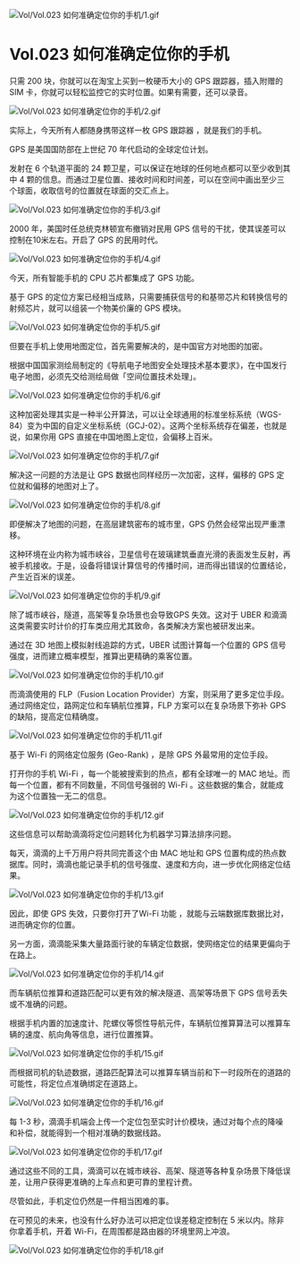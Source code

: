 
![Vol/Vol.023 如何准确定位你的手机/1.gif](https://cdn.jsdelivr.net/gh/just-prog/static/image/Vol/Vol.023%20如何准确定位你的手机/1.gif)

# Vol.023 如何准确定位你的手机

只需 200 块，你就可以在淘宝上买到一枚硬币大小的 GPS 跟踪器，插入附赠的 SIM 卡，你就可以轻松监控它的实时位置。如果有需要，还可以录音。

![Vol/Vol.023 如何准确定位你的手机/2.gif](https://cdn.jsdelivr.net/gh/just-prog/static/image/Vol/Vol.023%20如何准确定位你的手机/2.gif)

实际上，今天所有人都随身携带这样一枚 GPS 跟踪器 ，就是我们的手机。

GPS 是美国国防部在上世纪 70 年代启动的全球定位计划。

发射在 6 个轨道平面的 24 颗卫星，可以保证在地球的任何地点都可以至少收到其中 4 颗的信息。而通过卫星位置、接收时间和时间差，可以在空间中画出至少三个球面，收取信号的位置就在球面的交汇点上。

![Vol/Vol.023 如何准确定位你的手机/3.gif](https://cdn.jsdelivr.net/gh/just-prog/static/image/Vol/Vol.023%20如何准确定位你的手机/3.gif)

2000 年，美国时任总统克林顿宣布撤销对民用 GPS 信号的干扰，使其误差可以控制在10米左右。开启了 GPS 的民用时代。

![Vol/Vol.023 如何准确定位你的手机/4.gif](https://cdn.jsdelivr.net/gh/just-prog/static/image/Vol/Vol.023%20如何准确定位你的手机/4.gif)

今天，所有智能手机的 CPU 芯片都集成了 GPS 功能。

基于 GPS 的定位方案已经相当成熟，只需要捕获信号的和基带芯片和转换信号的射频芯片，就可以组装一个物美价廉的 GPS 模块。

![Vol/Vol.023 如何准确定位你的手机/5.gif](https://cdn.jsdelivr.net/gh/just-prog/static/image/Vol/Vol.023%20如何准确定位你的手机/5.gif)

但要在手机上使用地图定位，首先需要解决的，是中国官方对地图的加密。

根据中国国家测绘局制定的《导航电子地图安全处理技术基本要求》，在中国发行电子地图，必须先交给测绘局做「空间位置技术处理」。

![Vol/Vol.023 如何准确定位你的手机/6.gif](https://cdn.jsdelivr.net/gh/just-prog/static/image/Vol/Vol.023%20如何准确定位你的手机/6.gif)

这种加密处理其实是一种半公开算法，可以让全球通用的标准坐标系统（WGS-84）变为中国的自定义坐标系统（GCJ-02）。这两个坐标系统存在偏差，也就是说，如果你用 GPS 直接在中国地图上定位，会偏移上百米。

![Vol/Vol.023 如何准确定位你的手机/7.gif](https://cdn.jsdelivr.net/gh/just-prog/static/image/Vol/Vol.023%20如何准确定位你的手机/7.gif)

解决这一问题的方法是让 GPS 数据也同样经历一次加密，这样，偏移的 GPS 定位就和偏移的地图对上了。

![Vol/Vol.023 如何准确定位你的手机/8.gif](https://cdn.jsdelivr.net/gh/just-prog/static/image/Vol/Vol.023%20如何准确定位你的手机/8.gif)

即便解决了地图的问题，在高层建筑密布的城市里，GPS 仍然会经常出现严重漂移。

这种环境在业内称为城市峡谷，卫星信号在玻璃建筑垂直光滑的表面发生反射，再被手机接收。于是，设备将错误计算信号的传播时间，进而得出错误的位置结论，产生近百米的误差。

![Vol/Vol.023 如何准确定位你的手机/9.gif](https://cdn.jsdelivr.net/gh/just-prog/static/image/Vol/Vol.023%20如何准确定位你的手机/9.gif)

除了城市峡谷，隧道，高架等复杂场景也会导致GPS 失效。这对于 UBER 和滴滴这类需要实时计价的打车类应用尤其致命，各类解决方案也被研发出来。

通过在 3D 地图上模拟射线追踪的方式，UBER 试图计算每一个位置的 GPS 信号强度，进而建立概率模型，推算出更精确的乘客位置。

![Vol/Vol.023 如何准确定位你的手机/10.gif](https://cdn.jsdelivr.net/gh/just-prog/static/image/Vol/Vol.023%20如何准确定位你的手机/10.gif)

而滴滴使用的 FLP（Fusion Location Provider）方案，则采用了更多定位手段。通过网络定位，路网定位和车辆航位推算，FLP 方案可以在复杂场景下弥补 GPS 的缺陷，提高定位精确度。

![Vol/Vol.023 如何准确定位你的手机/11.gif](https://cdn.jsdelivr.net/gh/just-prog/static/image/Vol/Vol.023%20如何准确定位你的手机/11.gif)

基于 Wi-Fi 的网络定位服务 (Geo-Rank) ，是除 GPS 外最常用的定位手段。

打开你的手机 Wi-Fi ，每一个能被搜索到的热点，都有全球唯一的 MAC 地址。而每一个位置，都有不同数量，不同信号强弱的 Wi-Fi 。这些数据的集合，就能成为这个位置独一无二的信息。

![Vol/Vol.023 如何准确定位你的手机/12.gif](https://cdn.jsdelivr.net/gh/just-prog/static/image/Vol/Vol.023%20如何准确定位你的手机/12.gif)

这些信息可以帮助滴滴将定位问题转化为机器学习算法排序问题。

每天，滴滴的上千万用户将共同完善这个由 MAC 地址和 GPS 位置构成的热点数据库。同时，滴滴也能记录手机的信号强度、速度和方向，进一步优化网络定位结果。

![Vol/Vol.023 如何准确定位你的手机/13.gif](https://cdn.jsdelivr.net/gh/just-prog/static/image/Vol/Vol.023%20如何准确定位你的手机/13.gif)

因此，即使 GPS 失效，只要你打开了Wi-Fi 功能 ，就能与云端数据库数据比对，进而确定你的位置。

另一方面，滴滴能采集大量路面行驶的车辆定位数据，使网络定位的结果更偏向于在路上。

![Vol/Vol.023 如何准确定位你的手机/14.gif](https://cdn.jsdelivr.net/gh/just-prog/static/image/Vol/Vol.023%20如何准确定位你的手机/14.gif)

而车辆航位推算和道路匹配可以更有效的解决隧道、高架等场景下 GPS 信号丢失或不准确的问题。

根据手机内置的加速度计、陀螺仪等惯性导航元件，车辆航位推算算法可以推算车辆的速度、航向角等信息，进行位置推算。

![Vol/Vol.023 如何准确定位你的手机/15.gif](https://cdn.jsdelivr.net/gh/just-prog/static/image/Vol/Vol.023%20如何准确定位你的手机/15.gif)

而根据司机的轨迹数据，道路匹配算法可以推算车辆当前和下一时段所在的道路的可能性，将定位点准确绑定在道路上。

![Vol/Vol.023 如何准确定位你的手机/16.gif](https://cdn.jsdelivr.net/gh/just-prog/static/image/Vol/Vol.023%20如何准确定位你的手机/16.gif)

每 1-3 秒，滴滴手机端会上传一个定位包至实时计价模块，通过对每个点的降噪和补偿，就能得到一个相对准确的数据线路。

![Vol/Vol.023 如何准确定位你的手机/17.gif](https://cdn.jsdelivr.net/gh/just-prog/static/image/Vol/Vol.023%20如何准确定位你的手机/17.gif)

通过这些不同的工具，滴滴可以在城市峡谷、高架、隧道等各种复杂场景下降低误差，让用户获得更准确的上车点和更可靠的里程计费。

尽管如此，手机定位仍然是一件相当困难的事。

在可预见的未来，也没有什么好办法可以把定位误差稳定控制在 5 米以内。除非你拿着手机，开着 Wi-Fi，在周围都是路由器的环境里网上冲浪。

![Vol/Vol.023 如何准确定位你的手机/18.gif](https://cdn.jsdelivr.net/gh/just-prog/static/image/Vol/Vol.023%20如何准确定位你的手机/18.gif)
